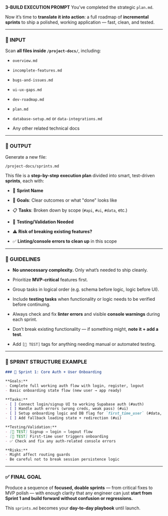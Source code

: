 **3-BUILD EXECUTION PROMPT**
You’ve completed the strategic `plan.md`.

Now it’s time to **translate it into action**: a full roadmap of **incremental sprints** to ship a polished, working application — fast, clean, and tested.

---

### 📁 INPUT

Scan **all files inside `/project-docs/`**, including:

- `overview.md`
    
- `incomplete-features.md`
    
- `bugs-and-issues.md`
    
- `ui-ux-gaps.md`
    
- `dev-roadmap.md`
    
- `plan.md`
    
- `database-setup.md` or `data-integrations.md`
    
- Any other related technical docs
    

---

### 🎯 OUTPUT

Generate a new file:

```
/project-docs/sprints.md
```

This file is a **step-by-step execution plan** divided into smart, test-driven **sprints**, each with:

- 🎯 **Sprint Name**
    
- 🧩 **Goals**: Clear outcomes or what "done" looks like
    
- 📋 **Tasks**: Broken down by scope (`#api`, `#ui`, `#data`, etc.)
    
- 🧪 **Testing/Validation Needed**
    
- ⚠️ **Risk of breaking existing features?**
    
- ✅ **Linting/console errors to clean up** in this scope
    

---

### 🔁 GUIDELINES

- **No unnecessary complexity.** Only what’s needed to ship cleanly.
    
- Prioritize **MVP-critical** features first.
    
- Group tasks in logical order (e.g. schema before logic, logic before UI).
    
- Include **testing tasks** when functionality or logic needs to be verified before continuing.
    
- Always check and fix **linter errors** and visible **console warnings** during each sprint.
    
- Don’t break existing functionality — if something might, **note it + add a test**.
    
- Add `[🧪 TEST]` tags for anything needing manual or automated testing.
    

---

### 🔨 SPRINT STRUCTURE EXAMPLE

```markdown
### 🚀 Sprint 1: Core Auth + User Onboarding

**Goals:**
- Complete full working auth flow with login, register, logout
- Basic onboarding state flow (new user → app ready)

**Tasks:**
- [ ] Connect login/signup UI to working Supabase auth (#auth)
- [ ] Handle auth errors (wrong creds, weak pass) (#ui)
- [ ] Setup onboarding logic and DB flag for `first_time_user` (#data, #logic)
- [ ] Add fallback loading state + redirection (#ui)

**Testing/Validation:**
- [🧪 TEST] Signup → login → logout flow
- [🧪 TEST] First-time user triggers onboarding
- ✅ Check and fix any auth-related console errors

**Risks:**
- Might affect routing guards
- Be careful not to break session persistence logic
```

---

### ✅ FINAL GOAL

Produce a sequence of **focused, doable sprints** — from critical fixes to MVP polish — with enough clarity that any engineer can just **start from Sprint 1 and build forward without confusion or regressions.**

This `sprints.md` becomes your **day-to-day playbook** until launch.